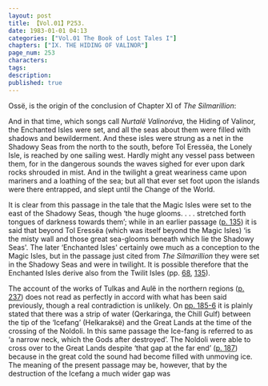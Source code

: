 ```yaml
---
layout: post
title: 【Vol.01】P253.
date: 1983-01-01 04:13
categories: ["Vol.01 The Book of Lost Tales I"]
chapters: ["IX. THE HIDING OF VALINOR"]
page_num: 253
characters: 
tags: 
description: 
published: true
---
```


<p style="text-indent: 0;">
Ossë, is the origin of the conclusion of Chapter XI of <I>The Silmarillion</I>:
</p>

And in that time, which songs call <I>Nurtalë Valinoréva</I>, the Hiding of Valinor, the Enchanted Isles were set, and all the seas about them were filled with shadows and bewilderment. And these isles were strung as a net in the Shadowy Seas from the north to the south, before Tol Eressëa, the Lonely Isle, is reached by one sailing west. Hardly might any vessel pass between them, for in the dangerous sounds the waves sighed for ever upon dark rocks shrouded in mist. And in the twilight a great weariness came upon mariners and a loathing of the sea; but all that ever set foot upon the islands were there entrapped, and slept until the Change of the World.

It is clear from this passage in the tale that the Magic Isles were set to the east of the Shadowy Seas, though ‘the huge glooms. . . . stretched forth tongues of darkness towards them’; while in an earlier passage ([p. 135]({{site.baseurl}}/vol01-p135)) it is said that beyond Tol Eressëa (which was itself beyond the Magic Isles) ‘is the misty wall and those great sea-glooms beneath which lie the Shadowy Seas'. The later ‘Enchanted Isles' certainly owe much as a conception to the Magic Isles, but in the passage just cited from <I>The Silmarillion</I> they were set in the Shadowy Seas and were in twilight. It is possible therefore that the Enchanted Isles derive also from the Twilit Isles (pp. [68]({{site.baseurl}}/vol01-p68), [135]({{site.baseurl}}/vol01-p135)).

The account of the works of Tulkas and Aulë in the northern regions ([p. 237]({{site.baseurl}}/vol01-p237)) does not read as perfectly in accord with what has been said previously, though a real contradiction is unlikely. On [pp. 185-6]({{site.baseurl}}/vol01-p185) it is plainly stated that there was a strip of water (Qerkaringa, the Chill Gulf) between the tip of the ‘Icefang’ (Helkaraksë) and the Great Lands at the time of the crossing of the Noldoli. In this same passage the Ice-fang is referred to as ‘a narrow neck, which the Gods after destroyed’. The Noldoli were able to cross over to the Great Lands despite ‘that gap at the far end’ ([p. 187]({{site.baseurl}}/vol01-p187)) because in the great cold the sound had become filled with unmoving ice. The meaning of the present passage may be, however, that by the destruction of the Icefang a much wider gap was

